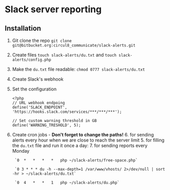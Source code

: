 # Slack server reporting

## Installation

1. Git clone the repo `git clone git@bitbucket.org:circul8_communicate/slack-alerts.git`
2. Create files `touch slack-alerts/du.txt` and `touch slack-alerts/config.php`
3. Make the `du.txt` file readable: `chmod 0777 slack-alerts/du.txt`
5. Create Slack's webhook
6. Set the configuration

	```
	<?php
	// URL webhook endpoing
	define('SLACK_ENDPOINT', 'https://hooks.slack.com/services/***/***/***');

	// Set custom warning threshold in GB
	define('WARNING_TRESHOLD', 5);
	```
4. Create cron jobs - **Don't forget to change the paths!**
	6. for sending alerts every hour when we are close to reach the server limit
	5. for filling the `du.txt` file and run it once a day:
	7. for sending reports every Monday
	
		`0	*	*	*	*	php ~/slack-alerts/free-space.php`
		
		`0 3 * * * du -h --max-depth=1 /var/www/vhosts/ 2>/dev/null | sort -hr > ~/slack-alerts/du.txt`
		
		`0	4	*	*	1	php ~/slack-alerts/du.php`